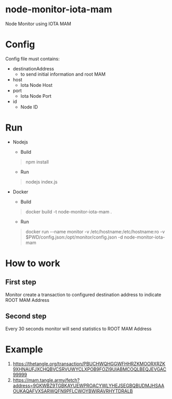 # node-monitor-iota-mam
Node Monitor using IOTA MAM

# Config

Config file must contains:
 * destinationAddress
   * to send initial information and root MAM
 * host
   * Iota Node Host
 * port
   * Iota Node Port
 * id
   * Node ID

# Run

* Nodejs

  * Build
  > npm install

  * Run
  > nodejs index.js

* Docker

  * Build
  > docker build -t node-monitor-iota-mam .

  * Run
  > docker run --name monitor -v /etc/hostname:/etc/hostname:ro -v $PWD/config.json:/opt/monitor/config.json -d node-monitor-iota-mam

# How to work

## First step
Monitor create a transaction to configured destination address to indicate ROOT MAM Address
## Second step
Every 30 seconds monitor will send statistics to ROOT MAM Address

# Example
 1. https://thetangle.org/transaction/PBUCHWQHGGWFHHRZKMOORXRZK9XHNAUFJXCHQBVCSRVUWYCLXPOB9FOZI9UIABMCOQLBEQJEVGAC99999
 2. https://mam.tangle.army/fetch?address=9GKWBZ9TGBKAYUEWPROACYWLYHEJSEGBQBUDMJHSAAOUKAQAFVXSARWQFN9PFLCWOYBWIRAVRHYTDRALB

